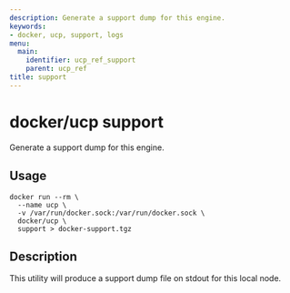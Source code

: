 ```yaml
---
description: Generate a support dump for this engine.
keywords:
- docker, ucp, support, logs
menu:
  main:
    identifier: ucp_ref_support
    parent: ucp_ref
title: support
---
```


# docker/ucp support

Generate a support dump for this engine.

## Usage

```
docker run --rm \
  --name ucp \
  -v /var/run/docker.sock:/var/run/docker.sock \
  docker/ucp \
  support > docker-support.tgz
```

## Description

This utility will produce a support dump file on stdout for this local node.
